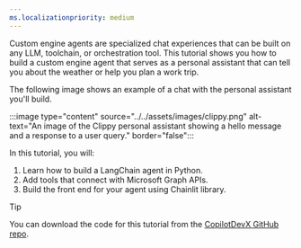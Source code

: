 ```yaml
---
ms.localizationpriority: medium
---
```


<!-- markdownlint-disable MD041 -->

Custom engine agents are specialized chat experiences that can be built on any LLM, toolchain, or orchestration tool. This tutorial shows you how to build a custom engine agent that serves as a personal assistant that can tell you about the weather or help you plan a work trip. 

The following image shows an example of a chat with the personal assistant you'll build.

:::image type="content" source="../../assets/images/clippy.png" alt-text="An image of the Clippy personal assistant showing a hello message and a response to a user query." border="false":::

In this tutorial, you will:

1. Learn how to build a LangChain agent in Python.
2. Add tools that connect with Microsoft Graph APIs.
3. Build the front end for your agent using Chainlit library.

> [!TIP]
> You can download the code for this tutorial from the [CopilotDevX GitHub repo](https://github.com/OfficeDev/CopilotDevX).
